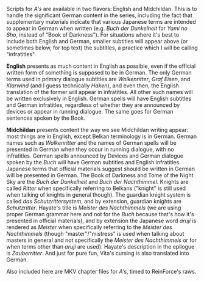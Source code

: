Scripts for *A's* are available in two flavors: English and Midchildan. This is to handle the significant German content in the series, including the fact that supplementary materials indicate that various Japanese terms are intended to appear in German when written (e.g. *Buch der Dunkelheit* for *Yami no Sho*, instead of "Book of Darkness"). For situations where it's best to include both English and German, smaller subtitles will appear above (or sometimes below, for top text) the subtitles, a practice which I will be calling "infratitles".

**English** presents as much content in English as possible, even if the official written form of something is supposed to be in German. The only German terms used in primary dialogue subtitles are *Wolkenritter*, *Graf Eisen*, and *Klarwind* (and I guess technically *Haken*), and even then, the English translation of the former will appear in infratitles. All other such names will be written exclusively in English. German spells will have English subtitles and German infratitles, regardless of whether they are announced by devices or appear in running dialogue. The same goes for German sentences spoken by the Book.

**Midchildan** presents content the way we see Midchildan writing appear: most things are in English, except Belkan terminology is in German. German names such as *Wolkenritter* and the names of German spells will be presented in German when they occur in running dialogue, with no infratitles. German spells announced by Devices and German dialogue spoken by the *Buch* will have German subtitles and English infratitles. Japanese terms that official materials suggest should be written in German will be presented in German. The Book of Darkness and Tome of the Night Sky are the *Buch der Dunkelheit* and *Buch der Nachthimmel*. Knights are called *Ritter* when specifically referring to Belkans ("knight" is still used when talking of knights in general though). The guardian knight system is called *das Schutzrittersystem*, and by extension, guardian knights are *Schutzritter*. Hayate's title is *Meister des Nachthimmels* (we are using proper German grammar here and not for the *Buch* because that's how it's presented in official materials), and by extension the Japanese word *aruji* is rendered as *Meister* when specifically referring to the *Meister des Nachthimmels* (though "master"/"mistress" is used when talking about masters in general and not specifically the *Meister des Nachthimmels* or for when terms other than *aruji* are used). Hayate's description in the epilogue is *Zauberritter*. And just for pure fun, Vita's cursing is also translated into German.

Also included here are MKV chapter files for *A's*, timed to ReinForce's raws.
